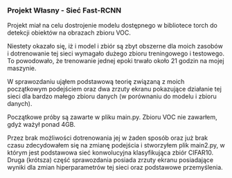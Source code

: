 ### Projekt Własny - Sieć Fast-RCNN
Projekt miał na celu dostrojenie modelu dostępnego w bibliotece torch do detekcji obiektów na obrazach zbioru VOC.

Niestety okazało się, iż i model i zbiór są zbyt obszerne dla moich zasobów i dotrenowanie tej sieci wymagało dużego zbioru treningowego i testowego. To powodowało, że trenowanie jednej epoki trwało około 21 godzin na mojej maszynie.

W sprawozdaniu ująłem podstawową teorię związaną z moich początkowym podejściem oraz dwa zrzuty ekranu pokazujące działanie tej sieci dla bardzo małego zbioru danych (w porównaniu do modelu i zbioru danych).

Początkowe próby są zawarte w pliku main.py. Zbioru VOC nie zawarłem, gdyż ważył ponad 4GB.

Przez brak możliwości dotrenowania jej w żaden sposób oraz już brak czasu zdecydowałem się na zmianę podejścia i stworzyłem plik main2.py, w którym jest podstawowa sieć konwolucyjna klasyfikująca zbiór CIFAR10. Druga (krótsza) część sprawozdania posiada zrzuty ekranu posiadające wyniki dla zmian hiperparametrów tej sieci oraz podstawowe przemyślenia.
